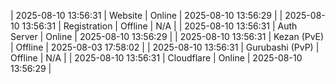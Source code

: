 | 2025-08-10 13:56:31 | Website | Online | 2025-08-10 13:56:29 |
| 2025-08-10 13:56:31 | Registration | Offline | N/A |
| 2025-08-10 13:56:31 | Auth Server | Online | 2025-08-10 13:56:29 |
| 2025-08-10 13:56:31 | Kezan (PvE) | Offline | 2025-08-03 17:58:02 |
| 2025-08-10 13:56:31 | Gurubashi (PvP) | Offline | N/A |
| 2025-08-10 13:56:31 | Cloudflare | Online | 2025-08-10 13:56:29 |

